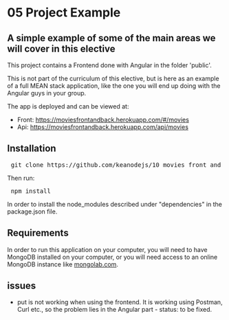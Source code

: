 # 05 Project Example   

## A simple example of some of the main areas we will cover in this elective

This project contains a Frontend done with Angular in the folder 'public'. 

This is not part of the curriculum of this elective, but is here as an example of a full MEAN stack application, like the one you will end up doing with the Angular guys in your group.

The app is deployed and can be viewed at:
* Front: https://moviesfrontandback.herokuapp.com/#/movies
* Api: https://moviesfrontandback.herokuapp.com/api/movies


## Installation

<pre> git clone https://github.com/keanodejs/10_movies_front_and_back.git </pre>   

Then run:    

<pre> npm install </pre>

In order to install the node_modules described under "dependencies" in the package.json file.

## Requirements

In order to run this application on your computer, you will need to have MongoDB installed on your computer, or you will need access to an online MongoDB instance like [mongolab.com](http://www.mongolab.com). 

## issues

* put is not working when using the frontend. It is working using Postman, Curl etc., so the problem lies in the Angular part - status: to be fixed.